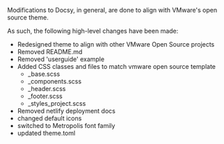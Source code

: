 Modifications to Docsy, in general, are done to align with VMware's open source theme.

As such, the following high-level changes have been made:

- Redesigned theme to align with other VMware Open Source projects
- Removed README.md
- Removed 'userguide' example
- Added CSS classes and files to match vmware open source template
    - _base.scss
    - _components.scss
    - _header.scss
    - _footer.scss
    - _styles_project.scss
- Removed netlify deployment docs
- changed default icons
- switched to Metropolis font family
- updated theme.toml